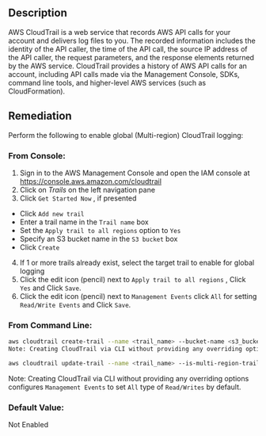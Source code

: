 ## Description

AWS CloudTrail is a web service that records AWS API calls for your account and delivers log files to you. The recorded information includes the identity of the API caller, the time of the API call, the source IP address of the API caller, the request parameters, and the response elements returned by the AWS service. CloudTrail provides a history of AWS API calls for an account, including API calls made via the Management Console, SDKs, command line tools, and higher-level AWS services (such as CloudFormation).

## Remediation

Perform the following to enable global (Multi-region) CloudTrail logging:

### From Console:

1. Sign in to the AWS Management Console and open the IAM console at https://console.aws.amazon.com/cloudtrail
2. Click on *Trails* on the left navigation pane
3. Click `Get Started Now` , if presented
- Click `Add new trail`
- Enter a trail name in the `Trail name` box
- Set the `Apply trail to all regions` option to `Yes`
- Specify an S3 bucket name in the `S3 bucket` box
- Click `Create`
4. If 1 or more trails already exist, select the target trail to enable for global logging
5. Click the edit icon (pencil) next to `Apply trail to all regions` , Click `Yes` and Click `Save`.
6. Click the edit icon (pencil) next to `Management Events` click `All` for setting
`Read/Write Events` and Click `Save`.

### From Command Line:

```bash
aws cloudtrail create-trail --name <trail_name> --bucket-name <s3_bucket_for_cloudtrail> --is-multi-region-trail
Note: Creating CloudTrail via CLI without providing any overriding options configures Management Events to 'set' All 'type' of Read/Writes by default

aws cloudtrail update-trail --name <trail_name> --is-multi-region-trail
```

Note: Creating CloudTrail via CLI without providing any overriding options configures `Management Events` to set `All` type of `Read/Writes` by default.

### Default Value:

Not Enabled